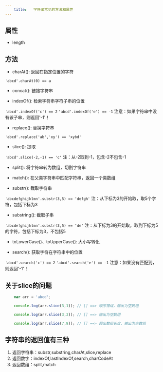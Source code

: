 ```yaml
---
    title:   字符串常见的方法和属性
---
```


## 属性

* length

## 方法

* charAt(): 返回在指定位置的字符

``'abcd'.charAt(0) == a``

* concat(): 链接字符串

* indexOf(): 检索字符串字符子串的位置

``'abcd'.indexOf('c') == 2``
``'abcd'.indexOf('e') == -1`` 注意：如果字符串中没有该子串，则返回'-1'！

* replace(): 替换字符串

``'abcd'.replace('ab','xy') == 'xybd'``

* slice(): 提取

``'abcd'.slice(-2,-1) == 'c'`` 注：从-2取到-1，包含-2不包含-1

* split(): 将字符串转为数组，切割字符串

* match(): 在父类字符串中匹配字符串，返回一个类数组

* substr(): 截取字符串

``'abcdefghijklmn'.substr(3,5) == 'defgh'`` 注：从下标为3的开始取，取5个字符，包括下标为3

* substring(): 截取子串

``'abcdefghijklmn'.substr(3,5) == 'de'`` 注：从下标为3的开始取，取到下标为5的字符，包括下标为3，不包括5

* toLowerCase()、toUpperCase(): 大小写转化

* search(): 获取字符在字符串中的位置

``'abcd'.search('c') == 2``
``'abcd'.search('e') == -1`` 注意：如果没有匹配到，则返回'-1'！


## 关于slice的问题

```javascript
    var arr = 'abcd'; 

    console.log(arr.slice(3,1)); // [] ==> 顺序错误，输出为空数组

    console.log(arr.slice(3,3)); // [] ==> 输出为空数组

    console.log(arr.slice(7,9)); // [] ==> 超出数组长度，输出为空数组 
```

## 字符串的返回值有三种

1. 返回字符串：substr,substring,charAt,slice,replace
2. 返回数字：indexOf,lastIndexOf,search,charCodeAt
3. 返回数组：split,match